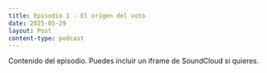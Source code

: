 ```yaml
---
title: Episodio 1 - El origen del voto
date: 2025-05-29
layout: Post
content-type: podcast
---
```

Contenido del episodio. Puedes incluir un iframe de SoundCloud si quieres.
